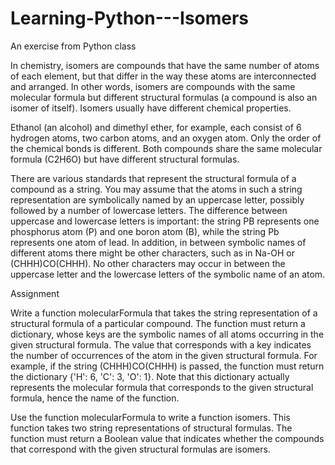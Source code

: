 # Learning-Python---Isomers
An exercise from Python class

In chemistry, isomers are compounds that have the same number of atoms of each element, but that differ in the way these atoms are interconnected and arranged. In other words, isomers are compounds with the same molecular formula but different structural formulas (a compound is also an isomer of itself). Isomers usually have different chemical properties.

Ethanol (an alcohol) and dimethyl ether, for example, each consist of 6 hydrogen atoms, two carbon atoms, and an oxygen atom. Only the order of the chemical bonds is different. Both compounds share the same molecular formula (C2H6O) but have different structural formulas.

There are various standards that represent the structural formula of a compound as a string. You may assume that the atoms in such a string representation are symbolically named by an uppercase letter, possibly followed by a number of lowercase letters. The difference between uppercase and lowercase letters is important: the string PB represents one phosphorus atom (P) and one boron atom (B), while the string Pb represents one atom of lead. In addition, in between symbolic names of different atoms there might be other characters, such as in Na-OH or (CHHH)CO(CHHH). No other characters may occur in between the uppercase letter and the lowercase letters of the symbolic name of an atom.

Assignment

Write a function molecularFormula that takes the string representation of a structural formula of a particular compound. The function must return a dictionary, whose keys are the symbolic names of all atoms occurring in the given structural formula. The value that corresponds with a key indicates the number of occurrences of the atom in the given structural formula. For example, if the string (CHHH)CO(CHHH) is passed, the function must return the dictionary {'H': 6, 'C': 3, 'O': 1}. Note that this dictionary actually represents the molecular formula that corresponds to the given structural formula, hence the name of the function.

Use the function molecularFormula to write a function isomers. This function takes two string representations of structural formulas. The function must return a Boolean value that indicates whether the compounds that correspond with the given structural formulas are isomers.
